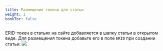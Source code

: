 ```yaml
---
title: Размещение токена для статьи
weight: 1
bookToc: false
---
```


ERID-токен в статьях на сайте добавляется в шапку статьи в открытом виде. Для размещения токена добавьте его в поле `ERID` при создании статьи:
   ![](../img/zzr_article_erid_field.png)